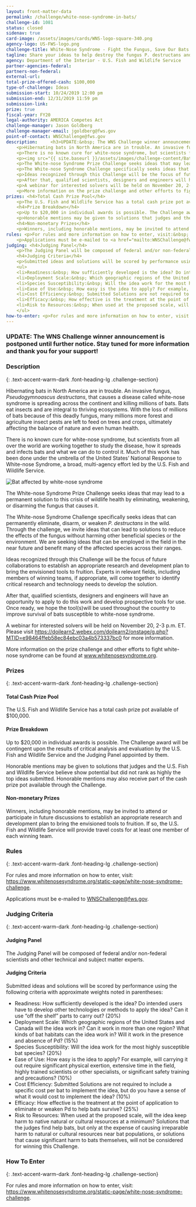 ```yaml
---
layout: front-matter-data
permalink: /challenge/white-nose-syndrome-in-bats/
challenge-id: 1081
status: closed
sidenav: true
card-image: /assets/images/cards/WNS-logo-square-340.png
agency-logo: US-FWS-logo.png
challenge-title: White-Nose Syndrome - Fight the Fungus, Save Our Bats
tagline: Share your ideas to help destroy the fungus P. destructans and combat white-nose syndrome, a disease killing millions of bats.
agency: Department of the Interior - U.S. Fish and Wildlife Service
partner-agencies-federal:
partners-non-federal:
external-url:
total-prize-offered-cash: $100,000
type-of-challenge: Ideas
submission-start: 10/24/2019 12:00 pm
submission-end: 12/31/2019 11:59 pm
submission-link:
prize: true
fiscal-year: FY20
legal-authority: AMERICA Competes Act
challenge-manager: Jason Goldberg
challenge-manager-email: jgoldberg@fws.gov
point-of-contact: WNSChallenge@fws.gov
description:     <h3>UPDATE:&nbsp; The WNS Challenge winner announcement is postponed until further notice. Stay tuned for more information and thank you for your support!</h3>
    <p>Hibernating bats in North America are in trouble. An invasive fungus, <em>Pseudogymnoascus destructans</em>, that causes a disease called white-nose syndrome is spreading across the continent and killing millions of bats. Bats eat insects and are integral to thriving ecosystems. With the loss of millions of bats because of this deadly fungus, many millions more forest and agriculture insect pests are left to feed on trees and crops, ultimately affecting the balance of nature and even human health.</p>
    <p>There is no known cure for white-nose syndrome, but scientists from all over the world are working together to study the disease, how it spreads and infects bats and what we can do to control it. Much of this work has been done under the umbrella of the United States’ National Response to White-nose Syndrome, a broad, multi-agency effort led by the U.S. Fish and Wildlife Service.</p>
    <p><img src="{{ site.baseurl }}/assets/images/challenge-content/Bat-image-2.jpg" alt="Bat affected by white-nose syndrome"></p>
    <p>The White-nose Syndrome Prize Challenge seeks ideas that may lead to a permanent solution to this crisis of wildlife health by eliminating, weakening, or disarming the fungus that causes it.</p>
    <p>The White-nose Syndrome Challenge specifically seeks ideas that can permanently eliminate, disarm, or weaken <em>P. destructans</em> in the wild. Through the challenge, we invite ideas that can lead to solutions to reduce the effects of the fungus without harming other beneficial species or the environment. We are seeking ideas that can be employed in the field in the near future and benefit many of the affected species across their ranges.</p>
    <p>Ideas recognized through this Challenge will be the focus of future collaborations to establish an appropriate research and development plan to bring the envisioned tools to fruition. Experts in relevant fields, including members of winning teams, if appropriate, will come together to identify critical research and technology needs to develop the solution.</p>
    <p>After that, qualified scientists, designers and engineers will have an opportunity to apply to do this work and develop prospective tools for use. Once ready, we hope the tool(s)will be used throughout the country to improve survival of bats susceptible to white-nose syndrome.</p>
    <p>A webinar for interested solvers will be held on November 20, 2-3 p.m. ET. Please visit <a href="https://doilearn2.webex.com/doilearn2/onstage/g.php?MTID=e98464ffeb58ec84ebc03a4b573337bc0" target="_blank" rel="noopener">https://doilearn2.webex.com/doilearn2/onstage/g.php?MTID=e98464ffeb58ec84ebc03a4b573337bc0</a> for more information.</p>
    <p>More information on the prize challenge and other efforts to fight white-nose syndrome can be found at <a href="http://www.whitenosesyndrome.org" target="_blank" ref="noopener">www.whitenosesyndrome.org</a>.</p>
prizes: <h4>Total Cash Prize Pool</h4>
    <p>The U.S. Fish and Wildlife Service has a total cash prize pot available of $100,000.</p>
    <h4>Prize Breakdown</h4>
    <p>Up to $20,000 in individual awards is possible. The Challenge award will be contingent upon the results of critical analysis and evaluation by the U.S. Fish and Wildlife Service and the Judging Panel appointed by them.</p>
    <p>Honorable mentions may be given to solutions that judges and the U.S. Fish and Wildlife Service believe show potential but did not rank as highly the top ideas submitted. Honorable mentions may also receive part of the cash prize pot available through the Challenge.</p>
    <h4>Non-monetary Prizes</h4>
    <p>Winners, including honorable mentions, may be invited to attend or participate in future discussions to establish an appropriate research and development plan to bring the envisioned tools to fruition. If so, the U.S. Fish and Wildlife Service will provide travel costs for at least one member of each winning team.</p>
rules: <p>For rules and more information on how to enter, visit:&nbsp; <a href="https://www.whitenosesyndrome.org/static-page/white-nose-syndrome-challenge" target="_blank" rel="noopener">https://www.whitenosesyndrome.org/static-page/white-nose-syndrome-challenge</a>.</p>
    <p>Applications must be e-mailed to <a href="mailto:WNSChallenge@fws.gov" target="_blank" rel="noopener">WNSChallenge@fws.gov</a>.</p>
judging: <h4>Judging Panel</h4>
    <p>The Judging Panel will be composed of federal and/or non-federal scientists and other technical and subject matter experts.</p>
    <h4>Judging Criteria</h4>
    <p>Submitted ideas and solutions will be scored by performance using the following criteria with approximate weights noted in parentheses:</p>
    <ul>
    <li>Readiness:&nbsp; How sufficiently developed is the idea? Do intended users have to develop other technologies or methods to apply the idea? Can it use “off the shelf” parts to carry out? (20%)</li>
    <li>Deployment Scale:&nbsp; Which geographic regions of the United States and Canada will the idea work in? Can it work in more than one region?  What kinds of bat habitats can the idea work in? Will it work in the presence and absence of Pd? (15%)</li>
    <li>Species Susceptibility:&nbsp; Will the idea work for the most highly susceptible bat species? (20%)</li>
    <li>Ease of Use:&nbsp; How easy is the idea to apply? For example, will carrying it out require significant physical exertion, extensive time in the field, highly trained scientists or other specialists, or significant safety training and precautions? (10%)</li>
    <li>Cost Efficiency:&nbsp; Submitted Solutions are not required to include a specific cost per bat to implement the idea, but do you have a sense of what it would cost to implement the idea? (10%)</li>
    <li>Efficacy:&nbsp; How effective is the treatment at the point of application to eliminate or weaken Pd to help bats survive? (25%)</li>
    <li>Risk to Resources:&nbsp; When used at the proposed scale, will the idea keep harm to native natural or cultural resources at a minimum? Solutions that the judges find help bats, but only at the expense of causing irreparable harm to natural or cultural resources near bat populations, or solutions that cause significant harm to bats themselves, will not be considered for winning this Challenge.</li>
    </ul>
how-to-enter: <p>For rules and more information on how to enter, visit:&nbsp; <a href="https://www.whitenosesyndrome.org/static-page/white-nose-syndrome-challenge" target="_blank" rel="noopener">https://www.whitenosesyndrome.org/static-page/white-nose-syndrome-challenge</a>.</p>
---
```




<h3>UPDATE: The WNS Challenge winner announcement is postponed until further notice. Stay tuned for more information and thank you for your support!</h3>

<!-- Description start -->
### Description
{: .text-accent-warm-dark .font-heading-lg .challenge-section}

<p>Hibernating bats in North America are in trouble. An invasive fungus, <em>Pseudogymnoascus destructans</em>, that causes a disease called white-nose syndrome is spreading across the continent and killing millions of bats. Bats eat insects and are integral to thriving ecosystems. With the loss of millions of bats because of this deadly fungus, many millions more forest and agriculture insect pests are left to feed on trees and crops, ultimately affecting the balance of nature and even human health.</p>
<p>There is no known cure for white-nose syndrome, but scientists from all over the world are working together to study the disease, how it spreads and infects bats and what we can do to control it. Much of this work has been done under the umbrella of the United States’ National Response to White-nose Syndrome, a broad, multi-agency effort led by the U.S. Fish and Wildlife Service.</p>
<p><img src="{{ site.baseurl }}/assets/images/challenge-content/Bat-image-2.jpg" alt="Bat affected by white-nose syndrome"></p>
<p>The White-nose Syndrome Prize Challenge seeks ideas that may lead to a permanent solution to this crisis of wildlife health by eliminating, weakening, or disarming the fungus that causes it.</p>
<p>The White-nose Syndrome Challenge specifically seeks ideas that can permanently eliminate, disarm, or weaken <em>P. destructans</em> in the wild. Through the challenge, we invite ideas that can lead to solutions to reduce the effects of the fungus without harming other beneficial species or the environment. We are seeking ideas that can be employed in the field in the near future and benefit many of the affected species across their ranges.</p>
<p>Ideas recognized through this Challenge will be the focus of future collaborations to establish an appropriate research and development plan to bring the envisioned tools to fruition. Experts in relevant fields, including members of winning teams, if appropriate, will come together to identify critical research and technology needs to develop the solution.</p>
<p>After that, qualified scientists, designers and engineers will have an opportunity to apply to do this work and develop prospective tools for use. Once ready, we hope the tool(s)will be used throughout the country to improve survival of bats susceptible to white-nose syndrome.</p>
<p>A webinar for interested solvers will be held on November 20, 2-3 p.m. ET. Please visit <a href="https://doilearn2.webex.com/doilearn2/onstage/g.php?MTID=e98464ffeb58ec84ebc03a4b573337bc0" target="_blank" rel="noopener">https://doilearn2.webex.com/doilearn2/onstage/g.php?MTID=e98464ffeb58ec84ebc03a4b573337bc0</a> for more information.</p>
<p>More information on the prize challenge and other efforts to fight white-nose syndrome can be found at <a href="http://www.whitenosesyndrome.org" target="_blank" ref="noopener">www.whitenosesyndrome.org</a>.</p>

<!-- Prizes start -->
### Prizes
{: .text-accent-warm-dark .font-heading-lg .challenge-section}

<h4>Total Cash Prize Pool</h4>
<p>The U.S. Fish and Wildlife Service has a total cash prize pot available of $100,000.</p>
<h4>Prize Breakdown</h4>
<p>Up to $20,000 in individual awards is possible. The Challenge award will be contingent upon the results of critical analysis and evaluation by the U.S. Fish and Wildlife Service and the Judging Panel appointed by them.</p>
<p>Honorable mentions may be given to solutions that judges and the U.S. Fish and Wildlife Service believe show potential but did not rank as highly the top ideas submitted. Honorable mentions may also receive part of the cash prize pot available through the Challenge.</p>
<h4>Non-monetary Prizes</h4>
<p>Winners, including honorable mentions, may be invited to attend or participate in future discussions to establish an appropriate research and development plan to bring the envisioned tools to fruition. If so, the U.S. Fish and Wildlife Service will provide travel costs for at least one member of each winning team.</p>

<!-- Rules start -->
### Rules 
{: .text-accent-warm-dark .font-heading-lg .challenge-section}

<p>For rules and more information on how to enter, visit: <a href="https://www.whitenosesyndrome.org/static-page/white-nose-syndrome-challenge" target="_blank" rel="noopener">https://www.whitenosesyndrome.org/static-page/white-nose-syndrome-challenge</a>.</p>

<p>Applications must be e-mailed to <a href="mailto:WNSChallenge@fws.gov" target="_blank" rel="noopener">WNSChallenge@fws.gov</a>.</p>

<!-- Judging start -->
### Judging Criteria
{: .text-accent-warm-dark .font-heading-lg .challenge-section}

<h4>Judging Panel</h4>
<p>The Judging Panel will be composed of federal and/or non-federal scientists and other technical and subject matter experts.</p>
<h4>Judging Criteria</h4>
<p>Submitted ideas and solutions will be scored by performance using the following criteria with approximate weights noted in parentheses:</p>
<ul>
<li>Readiness: How sufficiently developed is the idea? Do intended users have to develop other technologies or methods to apply the idea? Can it use “off the shelf” parts to carry out? (20%)</li>
<li>Deployment Scale: Which geographic regions of the United States and Canada will the idea work in? Can it work in more than one region?  What kinds of bat habitats can the idea work in? Will it work in the presence and absence of Pd? (15%)</li>
<li>Species Susceptibility: Will the idea work for the most highly susceptible bat species? (20%)</li>
<li>Ease of Use: How easy is the idea to apply? For example, will carrying it out require significant physical exertion, extensive time in the field, highly trained scientists or other specialists, or significant safety training and precautions? (10%)</li>
<li>Cost Efficiency: Submitted Solutions are not required to include a specific cost per bat to implement the idea, but do you have a sense of what it would cost to implement the idea? (10%)</li>
<li>Efficacy: How effective is the treatment at the point of application to eliminate or weaken Pd to help bats survive? (25%)</li>
<li>Risk to Resources: When used at the proposed scale, will the idea keep harm to native natural or cultural resources at a minimum? Solutions that the judges find help bats, but only at the expense of causing irreparable harm to natural or cultural resources near bat populations, or solutions that cause significant harm to bats themselves, will not be considered for winning this Challenge.</li>
</ul>

<!--  How To Enter start -->
### How To Enter
{: .text-accent-warm-dark .font-heading-lg .challenge-section}

<p>For rules and more information on how to enter, visit: <a href="https://www.whitenosesyndrome.org/static-page/white-nose-syndrome-challenge" target="_blank" rel="noopener">https://www.whitenosesyndrome.org/static-page/white-nose-syndrome-challenge</a>.</p>
